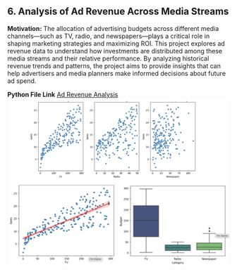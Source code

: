 ## 6. Analysis of Ad Revenue Across Media Streams

**Motivation:** The allocation of advertising budgets across different media channels—such as TV, radio, and newspapers—plays a critical role in shaping marketing strategies and maximizing ROI. This project explores ad revenue data to understand how investments are distributed among these media streams and their relative performance. By analyzing historical revenue trends and patterns, the project aims to provide insights that can help advertisers and media planners make informed decisions about future ad spend.

**Python File Link** [Ad Revenue Analysis](https://github.com/Tris123FC/Portfolio/blob/main/6_ad_analysis/data_exploration.ipynb)
![Project Screenshot](images/screenshots.png)
